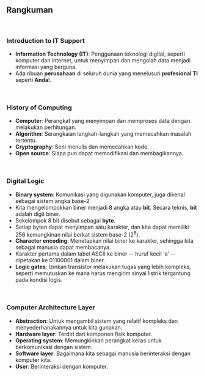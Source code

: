 ## Rangkuman

<br>

### Introduction to IT Support

* **Information Technology (IT)**: Penggunaan teknologi digital, seperti komputer dan internet, untuk menyimpan dan mengolah data menjadi informasi yang berguna.
* Ada ribuan **perusahaan** di seluruh dunia yang menelusuri **profesional TI** seperti **Anda**!.

<br>

### History of Computing

* **Computer**: Perangkat yang menyimpan dan memproses data dengan melakukan perhitungan.
* **Algorithm**: Serangkaian langkah-langkah yang memecahkan masalah tertentu.
* **Cryptography**: Seni menulis dan memecahkan kode.
* **Open source**: Siapa pun dapat memodifikasi dan membagikannya.

<br>

### Digital Logic

* **Binary system**: Komunikasi yang digunakan komputer, juga dikenal sebagai sistem angka base-2
* Kita mengelompokkan biner menjadi 8 angka atau **bit**. Secara teknis, **bit** adalah digit biner.
* Sekelompok 8 bit disebut sebagai **byte**.
* Setiap byten dapat menyimpan satu karakter, dan kita dapat memiliki 256 kemungkinan nilai berkat sistem base-2 (2<sup>8</sup>).
* **Character encoding**: Menetapkan nilai biner ke karakter, sehingga kita sebagai manusia dapat membacanya.
* Karakter pertama dalam tabel ASCII ke biner -- huruf kecil 'a' -- dipetakan ke 01100001 dalam biner.
* **Logic gates**: Izinkan transistor melakukan tugas yang lebih kompleks, seperti memutuskan ke mana harus mengirim sinyal listrik tergantung pada kondisi logis.

<br>

### Computer Architecture Layer

* **Abstraction**: Untuk mengambil sistem yang relatif kompleks dan menyederhanakannya untuk kita gunakan.
* **Hardware layer**: Terdiri dari komponen fisik komputer.
* **Operating system**: Memungkinkan perangkat keras untuk berkomunikasi dengan sistem.
* **Software layer**: Bagaimana kita sebagai manusia berinteraksi dengan komputer kita.
* **User**: Berinteraksi dengan komputer.

